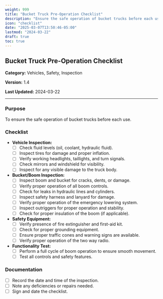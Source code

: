 ```yaml
---
weight: 999
title: "Bucket Truck Pre-Operation Checklist"
description: "Ensure the safe operation of bucket trucks before each use"
icon: "checklist"
date: "2025-03-07T13:50:46-05:00"
lastmod: "2024-03-22"
draft: true
toc: true
---
```



## **Bucket Truck Pre-Operation Checklist**


**Category:** Vehicles, Safety, Inspection

**Version:** 1.4

**Last Updated:** 2024-03-22

---

### Purpose

To ensure the safe operation of bucket trucks before each use.

### Checklist

* **Vehicle Inspection:**
    * [ ] Check fluid levels (oil, coolant, hydraulic fluid).
    * [ ] Inspect tires for damage and proper inflation.
    * [ ] Verify working headlights, taillights, and turn signals.
    * [ ] Check mirrors and windshield for visibility.
    * [ ] Inspect for any visible damage to the truck body.
* **Bucket/Boom Inspection:**
    * [ ] Inspect boom and bucket for cracks, dents, or damage.
    * [ ] Verify proper operation of all boom controls.
    * [ ] Check for leaks in hydraulic lines and cylinders.
    * [ ] Inspect safety harness and lanyard for damage.
    * [ ] Verify proper operation of the emergency lowering system.
    * [ ] Inspect outriggers for proper operation and stability.
    * [ ] Check for proper insulation of the boom (if applicable).
* **Safety Equipment:**
    * [ ] Verify presence of fire extinguisher and first-aid kit.
    * [ ] Check for proper grounding equipment.
    * [ ] Ensure proper traffic cones and warning signs are available.
    * [ ] Verify proper operation of the two way radio.
* **Functionality Test:**
    * [ ] Perform a full cycle of boom operation to ensure smooth movement.
    * [ ] Test all controls and safety features.

### Documentation

* [ ] Record the date and time of the inspection.
* [ ] Note any deficiencies or repairs needed.
* [ ] Sign and date the checklist.
